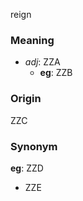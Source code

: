 reign
### Meaning
+ _adj_: ZZA
    + __eg__: ZZB

### Origin

ZZC

### Synonym

__eg__: ZZD

+ ZZE


